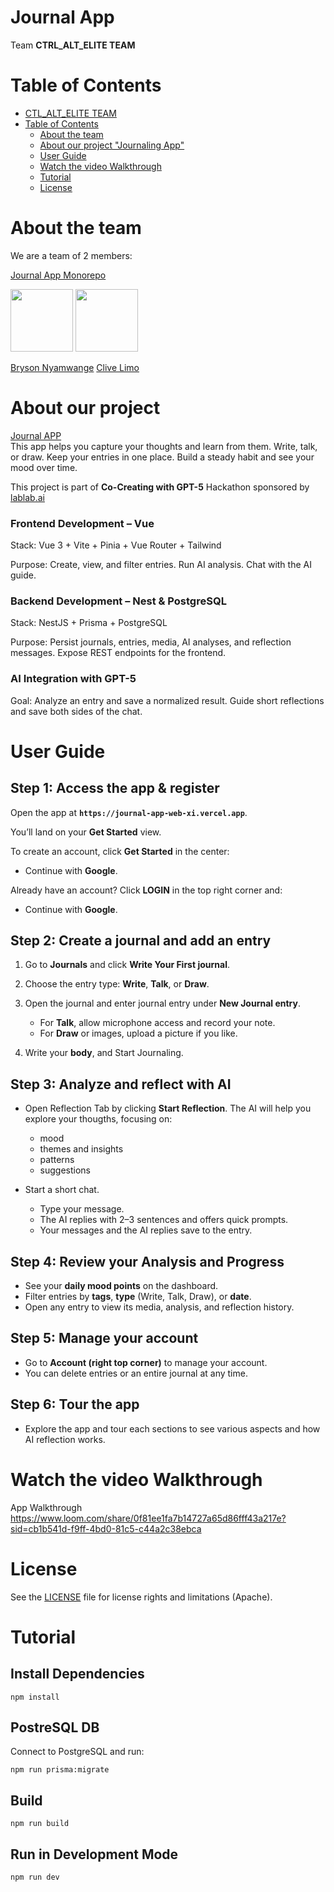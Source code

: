 # Journal App 

Team **CTRL_ALT_ELITE TEAM**

# Table of Contents

- [CTL_ALT_ELITE TEAM](#CTL-ALT-ELITE-TEAM)
- [Table of Contents](#table-of-contents)
  - [About the team](#about-the-team)
  - [About our project "Journaling App"](#about-our-project)
  - [User Guide](#user-guide)
  - [Watch the video Walkthrough](#watch-the-video-walkthrough)
  - [Tutorial](#tutorial)
  - [License](#license)

# About the team

We are a team of 2 members:

[Journal App Monorepo](https://github.com/brysonwaisi/journal-app)

<img src="https://avatars.githubusercontent.com/u/39270063?v=4"
     width="100"
     height="100">
<img src="https://avatars.githubusercontent.com/u/47030219?v=4" width="100px" height="100px">

[Bryson Nyamwange](https://github.com/brysonwaisi) [Clive Limo](https://github.com/clive-limo)

# About our project 

[Journal APP](https://journal-app-web-xi.vercel.app/) <br />
This app helps you capture your thoughts and learn from them. Write, talk, or draw. Keep your entries in one place. Build a steady habit and see your mood over time.

This project is part of **Co-Creating with GPT-5** Hackathon sponsored by [lablab.ai](https://lablab.ai/) 

### Frontend Development – Vue

Stack: Vue 3 + Vite + Pinia + Vue Router + Tailwind

Purpose: Create, view, and filter entries. Run AI analysis. Chat with the AI guide.

### Backend Development – Nest & PostgreSQL

Stack: NestJS + Prisma + PostgreSQL

Purpose: Persist journals, entries, media, AI analyses, and reflection messages. Expose REST endpoints for the frontend.

### AI Integration with GPT-5

Goal: Analyze an entry and save a normalized result. Guide short reflections and save both sides of the chat.

# User Guide

## Step 1: Access the app & register

Open the app at **`https://journal-app-web-xi.vercel.app`**.

You’ll land on your **Get Started** view.

To create an account, click **Get Started** in the center:

- Continue with **Google**.

Already have an account? Click **LOGIN** in the top right corner and:

- Continue with **Google**.

## Step 2: Create a journal and add an entry

1. Go to **Journals** and click **Write Your First journal**.
2. Choose the entry type: **Write**, **Talk**, or **Draw**.
3. Open the journal and enter journal entry under **New Journal entry**.
   - For **Talk**, allow microphone access and record your note.
   - For **Draw** or images, upload a picture if you like.

4. Write your **body**, and Start Journaling.

## Step 3: Analyze and reflect with AI

- Open Reflection Tab by clicking **Start Reflection**.
  The AI will help you explore your thougths, focusing on:
  - mood
  - themes and insights
  - patterns
  - suggestions

- Start a short chat.
  - Type your message.
  - The AI replies with 2–3 sentences and offers quick prompts.
  - Your messages and the AI replies save to the entry.

## Step 4: Review your Analysis and Progress

- See your  **daily mood points** on the dashboard.
- Filter entries by **tags**, **type** (Write, Talk, Draw), or **date**.
- Open any entry to view its media, analysis, and reflection history.

## Step 5: Manage your account

- Go to **Account (right top corner)**   to manage your account.
- You can delete entries or an entire journal at any time.

## Step 6: Tour the app

- Explore the app and tour each sections to see various aspects and how AI reflection works.

# Watch the video Walkthrough

App Walkthrough https://www.loom.com/share/0f81ee1fa7b14727a65d86fff43a217e?sid=cb1b541d-f9ff-4bd0-81c5-c44a2c38ebca

# License

See the [LICENSE](https://github.com/brysonwaisi/journal-app/blob/main/LICENSE) file for license rights and limitations (Apache).

# Tutorial

## Install Dependencies

```
npm install
```

## PostreSQL DB

Connect to PostgreSQL and run:

```
npm run prisma:migrate
```

## Build

```
npm run build
```

## Run in Development Mode

```
npm run dev
```
